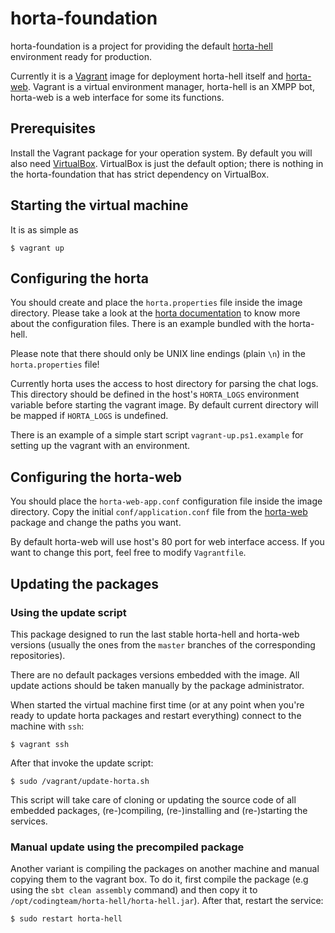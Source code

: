 horta-foundation
================
horta-foundation is a project for providing the default [horta-hell](https://github.com/codingteam/horta-hell)
environment ready for production.

Currently it is a [Vagrant](http://www.vagrantup.com/) image for deployment horta-hell itself and
[horta-web](https://github.com/codingteam/horta-hell).  Vagrant is a virtual environment manager, horta-hell is an XMPP
bot, horta-web is a web interface for some its functions.

Prerequisites
-------------
Install the Vagrant package for your operation system. By default you will also need
[VirtualBox](https://www.virtualbox.org/). VirtualBox is just the default option; there is nothing in the
horta-foundation that has strict dependency on VirtualBox.

Starting the virtual machine
----------------------------
It is as simple as

    $ vagrant up

Configuring the horta
---------------------
You should create and place the `horta.properties` file inside the image directory. Please take a look at the
[horta documentation](https://github.com/codingteam/horta-hell) to know more about the configuration files. There is an
example bundled with the horta-hell.

Please note that there should only be UNIX line endings (plain `\n`) in the `horta.properties` file!

Currently horta uses the access to host directory for parsing the chat logs.  This directory should be defined in the
host's `HORTA_LOGS` environment variable before starting the vagrant image. By default current directory will be mapped
if `HORTA_LOGS` is undefined.

There is an example of a simple start script `vagrant-up.ps1.example` for setting up the vagrant with an environment.

Configuring the horta-web
-------------------------
You should place the `horta-web-app.conf` configuration file inside the image directory. Copy the initial
`conf/application.conf` file from the [horta-web](https://github.com/codingteam/horta-hell) package and change the paths
you want.

By default horta-web will use host's 80 port for web interface access. If you want to change this port, feel free to
modify `Vagrantfile`.

Updating the packages
---------------------

### Using the update script
This package designed to run the last stable horta-hell and horta-web versions (usually the ones from the `master`
branches of the corresponding repositories).

There are no default packages versions embedded with the image. All update actions should be taken manually by the
package administrator.

When started the virtual machine first time (or at any point when you're ready to update horta packages and restart
everything) connect to the machine with `ssh`:

    $ vagrant ssh

After that invoke the update script:

    $ sudo /vagrant/update-horta.sh

This script will take care of cloning or updating the source code of all embedded packages, (re-)compiling,
(re-)installing and (re-)starting the services.

### Manual update using the precompiled package
Another variant is compiling the packages on another machine and manual copying them to the vagrant box. To do it, first
compile the package (e.g using the `sbt clean assembly` command) and then copy it to
`/opt/codingteam/horta-hell/horta-hell.jar`). After that, restart the service:

    $ sudo restart horta-hell
